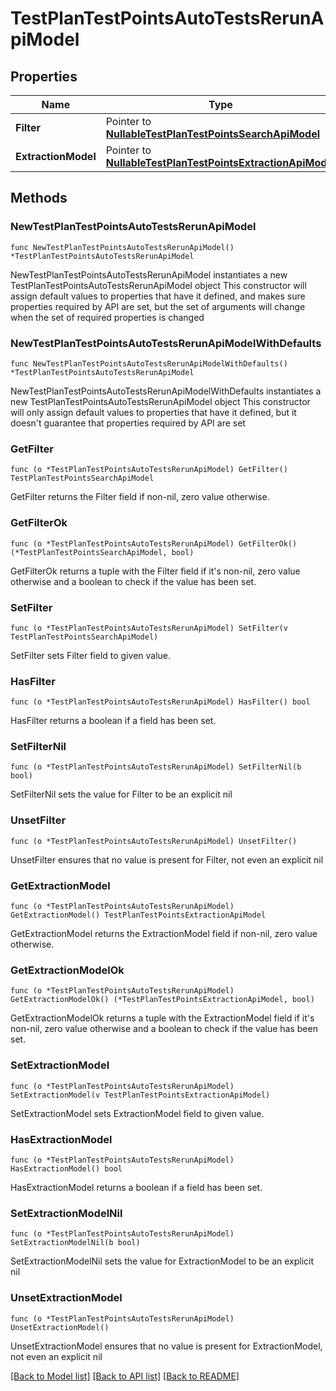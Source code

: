 # TestPlanTestPointsAutoTestsRerunApiModel

## Properties

Name | Type | Description | Notes
------------ | ------------- | ------------- | -------------
**Filter** | Pointer to [**NullableTestPlanTestPointsSearchApiModel**](TestPlanTestPointsSearchApiModel.md) |  | [optional] 
**ExtractionModel** | Pointer to [**NullableTestPlanTestPointsExtractionApiModel**](TestPlanTestPointsExtractionApiModel.md) |  | [optional] 

## Methods

### NewTestPlanTestPointsAutoTestsRerunApiModel

`func NewTestPlanTestPointsAutoTestsRerunApiModel() *TestPlanTestPointsAutoTestsRerunApiModel`

NewTestPlanTestPointsAutoTestsRerunApiModel instantiates a new TestPlanTestPointsAutoTestsRerunApiModel object
This constructor will assign default values to properties that have it defined,
and makes sure properties required by API are set, but the set of arguments
will change when the set of required properties is changed

### NewTestPlanTestPointsAutoTestsRerunApiModelWithDefaults

`func NewTestPlanTestPointsAutoTestsRerunApiModelWithDefaults() *TestPlanTestPointsAutoTestsRerunApiModel`

NewTestPlanTestPointsAutoTestsRerunApiModelWithDefaults instantiates a new TestPlanTestPointsAutoTestsRerunApiModel object
This constructor will only assign default values to properties that have it defined,
but it doesn't guarantee that properties required by API are set

### GetFilter

`func (o *TestPlanTestPointsAutoTestsRerunApiModel) GetFilter() TestPlanTestPointsSearchApiModel`

GetFilter returns the Filter field if non-nil, zero value otherwise.

### GetFilterOk

`func (o *TestPlanTestPointsAutoTestsRerunApiModel) GetFilterOk() (*TestPlanTestPointsSearchApiModel, bool)`

GetFilterOk returns a tuple with the Filter field if it's non-nil, zero value otherwise
and a boolean to check if the value has been set.

### SetFilter

`func (o *TestPlanTestPointsAutoTestsRerunApiModel) SetFilter(v TestPlanTestPointsSearchApiModel)`

SetFilter sets Filter field to given value.

### HasFilter

`func (o *TestPlanTestPointsAutoTestsRerunApiModel) HasFilter() bool`

HasFilter returns a boolean if a field has been set.

### SetFilterNil

`func (o *TestPlanTestPointsAutoTestsRerunApiModel) SetFilterNil(b bool)`

 SetFilterNil sets the value for Filter to be an explicit nil

### UnsetFilter
`func (o *TestPlanTestPointsAutoTestsRerunApiModel) UnsetFilter()`

UnsetFilter ensures that no value is present for Filter, not even an explicit nil
### GetExtractionModel

`func (o *TestPlanTestPointsAutoTestsRerunApiModel) GetExtractionModel() TestPlanTestPointsExtractionApiModel`

GetExtractionModel returns the ExtractionModel field if non-nil, zero value otherwise.

### GetExtractionModelOk

`func (o *TestPlanTestPointsAutoTestsRerunApiModel) GetExtractionModelOk() (*TestPlanTestPointsExtractionApiModel, bool)`

GetExtractionModelOk returns a tuple with the ExtractionModel field if it's non-nil, zero value otherwise
and a boolean to check if the value has been set.

### SetExtractionModel

`func (o *TestPlanTestPointsAutoTestsRerunApiModel) SetExtractionModel(v TestPlanTestPointsExtractionApiModel)`

SetExtractionModel sets ExtractionModel field to given value.

### HasExtractionModel

`func (o *TestPlanTestPointsAutoTestsRerunApiModel) HasExtractionModel() bool`

HasExtractionModel returns a boolean if a field has been set.

### SetExtractionModelNil

`func (o *TestPlanTestPointsAutoTestsRerunApiModel) SetExtractionModelNil(b bool)`

 SetExtractionModelNil sets the value for ExtractionModel to be an explicit nil

### UnsetExtractionModel
`func (o *TestPlanTestPointsAutoTestsRerunApiModel) UnsetExtractionModel()`

UnsetExtractionModel ensures that no value is present for ExtractionModel, not even an explicit nil

[[Back to Model list]](../README.md#documentation-for-models) [[Back to API list]](../README.md#documentation-for-api-endpoints) [[Back to README]](../README.md)


